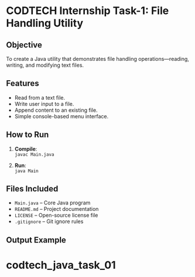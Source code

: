 # CODTECH Internship Task-1: File Handling Utility

## Objective
To create a Java utility that demonstrates file handling operations—reading, writing, and modifying text files.

## Features
- Read from a text file.
- Write user input to a file.
- Append content to an existing file.
- Simple console-based menu interface.

## How to Run
1. **Compile**:  
   `javac Main.java`

2. **Run**:  
   `java Main`

## Files Included
- `Main.java` – Core Java program
- `README.md` – Project documentation
- `LICENSE` – Open-source license file
- `.gitignore` – Git ignore rules

## Output Example
# codtech_java_task_01
